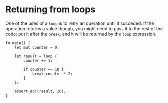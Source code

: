 # Returning from loops

One of the uses of a `loop` is to retry an operation until it succeded. If the
operation returns a value though, you might need to pass it to the rest of the
code: put it after the `break`, and it will be returned by the `loop`
expression.

```rust,editable
fn main() {
    let mut counter = 0;

    let result = loop {
        counter += 1;

        if counter == 10 {
            break counter * 2;
        }
    };

    assert_eq!(result, 20);
}
```